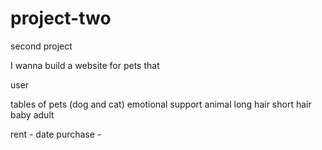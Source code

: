 # project-two
second project

I wanna build a website for pets that 

user

tables of pets (dog and cat)
emotional support animal
long hair
short hair
baby
adult

rent - date
purchase - 

